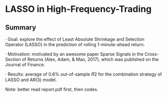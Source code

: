 # LASSO in High-Frequency-Trading

## Summary
· Goal: explore the effect of Least Absolute Shrinkage and Selection Operator (LASSO) in the prediction of rolling 1-minute-ahead return. 

· Motivation: motivated by an awesome paper Sparse Signals in the Cross-Section of Returns (Alex, Adam, & Mao, 2017),
which was published on the Journal of Finance. 

· Results: average of 0.6% out-of-sample 𝑅2 for the combination strategy of LASSO and AR(3) model. 


Note: better read report.pdf first, then codes.
